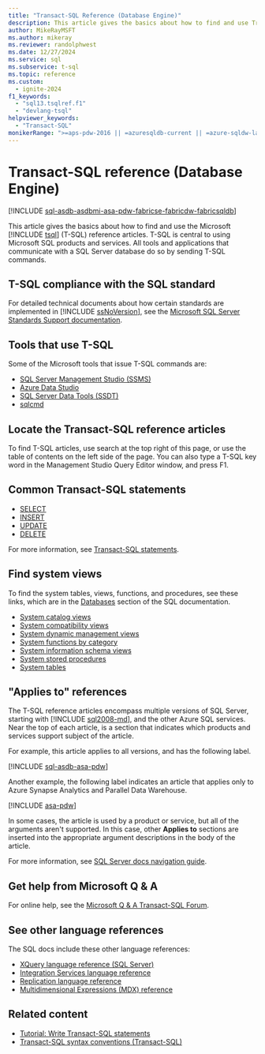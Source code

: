 ```yaml
---
title: "Transact-SQL Reference (Database Engine)"
description: This article gives the basics about how to find and use Transact-SQL (T-SQL) reference articles.
author: MikeRayMSFT
ms.author: mikeray
ms.reviewer: randolphwest
ms.date: 12/27/2024
ms.service: sql
ms.subservice: t-sql
ms.topic: reference
ms.custom:
  - ignite-2024
f1_keywords:
  - "sql13.tsqlref.f1"
  - "devlang-tsql"
helpviewer_keywords:
  - "Transact-SQL"
monikerRange: ">=aps-pdw-2016 || =azuresqldb-current || =azure-sqldw-latest || >=sql-server-2016 || >=sql-server-linux-2017 || =azuresqldb-mi-current || =fabric"
---
```


# Transact-SQL reference (Database Engine)

[!INCLUDE [sql-asdb-asdbmi-asa-pdw-fabricse-fabricdw-fabricsqldb](../includes/applies-to-version/sql-asdb-asdbmi-asa-pdw-fabricse-fabricdw-fabricsqldb.md)]

This article gives the basics about how to find and use the Microsoft [!INCLUDE [tsql](../includes/tsql-md.md)] (T-SQL) reference articles. T-SQL is central to using Microsoft SQL products and services. All tools and applications that communicate with a SQL Server database do so by sending T-SQL commands.

## T-SQL compliance with the SQL standard

For detailed technical documents about how certain standards are implemented in [!INCLUDE [ssNoVersion](../includes/ssnoversion-md.md)], see the [Microsoft SQL Server Standards Support documentation](/openspecs/sql_standards/ms-sqlstandlp/89fb00b1-4b9e-4296-92ce-a2b3f7ca01d2).

## Tools that use T-SQL

Some of the Microsoft tools that issue T-SQL commands are:

- [SQL Server Management Studio (SSMS)](../ssms/download-sql-server-management-studio-ssms.md)
- [Azure Data Studio](/azure-data-studio/download-azure-data-studio)
- [SQL Server Data Tools (SSDT)](../ssdt/download-sql-server-data-tools-ssdt.md)
- [sqlcmd](../tools/sqlcmd/sqlcmd-utility.md)

## Locate the Transact-SQL reference articles

To find T-SQL articles, use search at the top right of this page, or use the table of contents on the left side of the page. You can also type a T-SQL key word in the Management Studio Query Editor window, and press F1.

## Common Transact-SQL statements

- [SELECT](queries/select-transact-sql.md)
- [INSERT](statements/insert-transact-sql.md)
- [UPDATE](queries/update-transact-sql.md)
- [DELETE](statements/delete-transact-sql.md)

For more information, see [Transact-SQL statements](statements/statements.md).

## Find system views

To find the system tables, views, functions, and procedures, see these links, which are in the [Databases](../relational-databases/databases/databases.md) section of the SQL documentation.

- [System catalog views](../relational-databases/system-catalog-views/catalog-views-transact-sql.md)
- [System compatibility views](../relational-databases/system-compatibility-views/system-compatibility-views-transact-sql.md)
- [System dynamic management views](../relational-databases/system-dynamic-management-views/system-dynamic-management-views.md)
- [System functions by category](../relational-databases/system-functions/system-functions-category-transact-sql.md)
- [System information schema views](../relational-databases/system-information-schema-views/system-information-schema-views-transact-sql.md)
- [System stored procedures](../relational-databases/system-stored-procedures/system-stored-procedures-transact-sql.md)
- [System tables](../relational-databases/system-tables/system-tables-transact-sql.md)

## "Applies to" references

The T-SQL reference articles encompass multiple versions of SQL Server, starting with [!INCLUDE [sql2008-md](../includes/sql2008-md.md)], and the other Azure SQL services. Near the top of each article, is a section that indicates which products and services support subject of the article.

For example, this article applies to all versions, and has the following label.

[!INCLUDE [sql-asdb-asa-pdw](../includes/applies-to-version/sql-asdb-asdbmi-asa-pdw.md)]

Another example, the following label indicates an article that applies only to Azure Synapse Analytics and Parallel Data Warehouse.

[!INCLUDE [asa-pdw](../includes/applies-to-version/asa-pdw.md)]

In some cases, the article is used by a product or service, but all of the arguments aren't supported. In this case, other **Applies to** sections are inserted into the appropriate argument descriptions in the body of the article.

For more information, see [SQL Server docs navigation guide](../sql-server/sql-docs-navigation-guide.md#applies-to).

## Get help from Microsoft Q & A

For online help, see the [Microsoft Q & A Transact-SQL Forum](/answers/tags/191/sql-server).

## See other language references

The SQL docs include these other language references:

- [XQuery language reference (SQL Server)](../xquery/xquery-language-reference-sql-server.md)
- [Integration Services language reference](../integration-services/integration-services-language-reference.md)
- [Replication language reference](../relational-databases/replication/replication-language-reference.md)
- [Multidimensional Expressions (MDX) reference](../mdx/multidimensional-expressions-mdx-reference.md)

## Related content

- [Tutorial: Write Transact-SQL statements](tutorial-writing-transact-sql-statements.md)
- [Transact-SQL syntax conventions (Transact-SQL)](language-elements/transact-sql-syntax-conventions-transact-sql.md)
